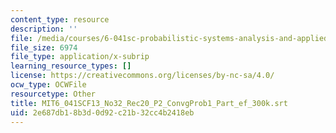 ```yaml
---
content_type: resource
description: ''
file: /media/courses/6-041sc-probabilistic-systems-analysis-and-applied-probability-fall-2013/2e687db18b3d0d92c21b32cc4b2418eb_MIT6_041SCF13_No32_Rec20_P2_ConvgProb1_Part_ef_300k.srt
file_size: 6974
file_type: application/x-subrip
learning_resource_types: []
license: https://creativecommons.org/licenses/by-nc-sa/4.0/
ocw_type: OCWFile
resourcetype: Other
title: MIT6_041SCF13_No32_Rec20_P2_ConvgProb1_Part_ef_300k.srt
uid: 2e687db1-8b3d-0d92-c21b-32cc4b2418eb
---
```

